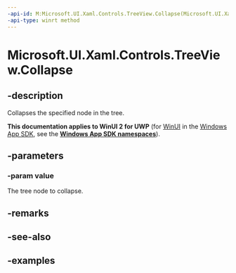 ```yaml
---
-api-id: M:Microsoft.UI.Xaml.Controls.TreeView.Collapse(Microsoft.UI.Xaml.Controls.TreeViewNode)
-api-type: winrt method
---
```


<!-- Method syntax.
public void TreeView.Collapse(TreeViewNode value)
-->

# Microsoft.UI.Xaml.Controls.TreeView.Collapse

## -description

Collapses the specified node in the tree.

**This documentation applies to WinUI 2 for UWP** (for [WinUI](/windows/apps/winui/winui3/) in the [Windows App SDK](/windows/apps/windows-app-sdk/), see the **[Windows App SDK namespaces](/windows/windows-app-sdk/api/winrt/)**).

## -parameters
### -param value

The tree node to collapse.

## -remarks

## -see-also

## -examples

